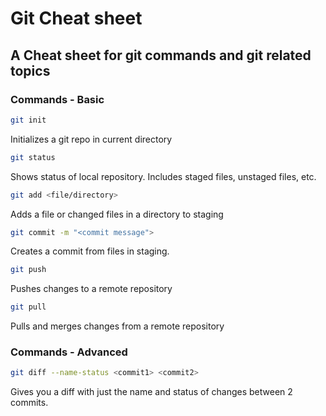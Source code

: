 # Git Cheat sheet
## A Cheat sheet for git commands and git related topics

### Commands - Basic

```bash
git init
```
Initializes a git repo in current directory


```bash
git status
```
Shows status of local repository. Includes staged files, unstaged files, etc.

```bash
git add <file/directory>
```
Adds a file or changed files in a directory to staging

```bash
git commit -m "<commit message">
```
Creates a commit from files in staging.

```bash
git push
```
Pushes changes to a remote repository

```bash
git pull
```
Pulls and merges changes from a remote repository

### Commands - Advanced
```bash
git diff --name-status <commit1> <commit2>
```
Gives you a diff with just the name and status of changes between 2 commits.